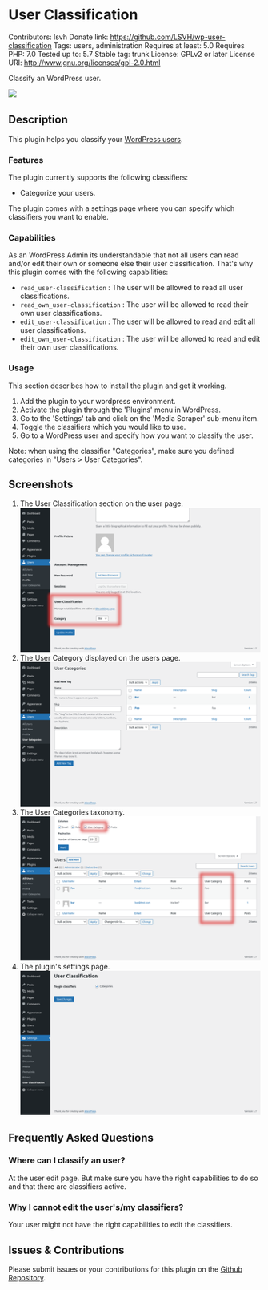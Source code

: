 # User Classification
Contributors: lsvh
Donate link: https://github.com/LSVH/wp-user-classification
Tags: users, administration
Requires at least: 5.0
Requires PHP: 7.0
Tested up to: 5.7
Stable tag: trunk
License: GPLv2 or later
License URI: http://www.gnu.org/licenses/gpl-2.0.html

Classify an WordPress user.

[![](https://img.shields.io/wordpress/plugin/installs/user-classification?style=for-the-badge)](https://wordpress.org/plugins/user-classification/)

## Description

This plugin helps you classify your [WordPress users](https://learn.wordpress.org/lesson-plan/user-management/).

### Features

The plugin currently supports the following classifiers:

* Categorize your users.

The plugin comes with a settings page where you can specify which classifiers you want to enable.

### Capabilities

As an WordPress Admin its understandable that not all users can read and/or edit their own or someone else their user classification. That's why this plugin comes with the following capabilities:

* `read_user-classification` : The user will be allowed to read all user classifications.
* `read_own_user-classification` : The user will be allowed to read their own user classifications.
* `edit_user-classification` : The user will be allowed to read and edit all user classifications.
* `edit_own_user-classification` : The user will be allowed to read and edit their own user classifications.

### Usage

This section describes how to install the plugin and get it working.

1. Add the plugin to your wordpress environment.
2. Activate the plugin through the 'Plugins' menu in WordPress.
3. Go to the 'Settings' tab and click on the 'Media Scraper' sub-menu item.
4. Toggle the classifiers which you would like to use.
5. Go to a WordPress user and specify how you want to classify the user.

Note: when using the classifier "Categories", make sure you defined categories in "Users > User Categories".

## Screenshots

1. The User Classification section on the user page.<br>![The User Classification section on the user page](.wordpress-org/screenshot-1.png)
2. The User Category displayed on the users page.<br>![The User Category displayed on the users page](.wordpress-org/screenshot-2.png)
3. The User Categories taxonomy.<br>![The User Categories taxonomy](.wordpress-org/screenshot-3.png)
4. The plugin's settings page.<br>![The plugin's settings page](.wordpress-org/screenshot-4.png)

## Frequently Asked Questions

### Where can I classify an user?

At the user edit page. But make sure you have the right capabilities to do so and that there are classifiers active.

### Why I cannot edit the user's/my classifiers?

Your user might not have the right capabilities to edit the classifiers.

## Issues & Contributions

Please submit issues or your contributions for this plugin on the [Github Repository](https://github.com/LSVH/wp-user-classification).

<!-- changelog -->
